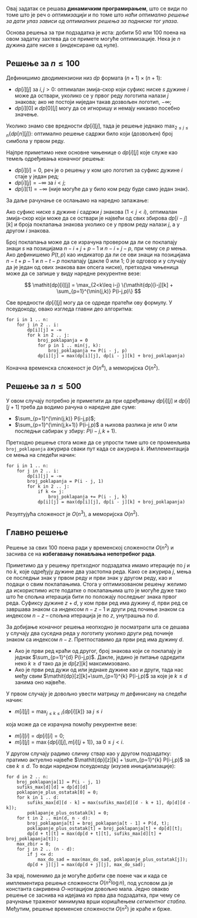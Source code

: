 ﻿Овај задатак се решава **динамичким програмирањем**, што се види по томе што је реч о *оптимизацији* и по томе што *наћи оптимално решење за дати улаз зависи од оптималних решења за подниске тог улаза*.

Основа решења за три подзадатка је иста: добити $50$ или $100$ поена на овом задатку захтева да се примете могуће оптимизације.
Нека је $n$ дужина дате ниске $s$ (индексиране од нуле).

## Решење за $n \leq 100$

Дефинишимо дводимензиони низ $\mathit{dp}$ формата $(n+1)\times(n+1)$:

* $\mathit{dp}[i][j]$ за $i,j>0$: оптималан змија-скор који суфикс ниске $s$ дужине $i$ може да оствари, уколико се у првог реду логотипа налази $j$ знакова; ако не постоји ниједан такав дозвољен логотип, $-\infty$;
* $\mathit{dp}[i][0]$ и $\mathit{dp}[0][j]$ могу да се игноришу и немају никакво посебно значење.

Уколико знамо све вредности $\mathit{dp}[i][j]$, тада је решење једнако $\max_{2 \leq j \leq n} \{\mathit{dp}[n][j]\}$: оптимално решење садржи било који (дозвољен) број симбола у првом реду.

Најпре приметимо неке основне чињенице о $\mathit{dp}[i][j]$ које служе као темељ одређивања коначног решења:

* $\mathit{dp}[i][i] = 0$, реч је о решењу у ком цео логотип за суфикс дужине $i$ стаје у један ред;
* $\mathit{dp}[i][j] = -\infty$ за $i<j$;
* $\mathit{dp}[i][1] = -\infty$ (није могуће да у било ком реду буде само један знак).

За даље рачунање се ослањамо на наредно запажање:

Ако суфикс ниске $s$ дужине $i$ садржи $j$ знакова ($1<j<i$), оптималан змија-скор који може да се оствари је највећи од свих збирова $\mathit{dp}[i-j][k]$ и броја поклапања знакова уколико се у првом реду налази $j$, а у другом $i$ знакова.

Број поклапања може да се израчуна провером да ли се поклапају знаци $s$ на позицијама $n-i+j+p-1$ и $n-i+j-p$, при чему се $p$ мења. Ако дефинишемо $P(t,p)$ као индикатор да ли се ови знаци на позицијама $n-t+p-1$ и $n-t-p$ поклапају (дакле $0$ или $1$; $0$ је одговор и у случају да је један од ових знакова ван опсега ниске), претходна чињеница може да се запише у виду наредне рекурентне везе:

$$
\mathit{dp}[i][j] = \max_{2<k\leq i-j} \{\mathit{dp}[i-j][k] + \sum_{p=1}^{\min(j,k)} P(i-j,p)\}
$$

Све вредности $\mathit{dp}[i][j]$ могу да се одреде пратећи ову формулу.
У псеудокоду, овако изгледа главни део алгоритма:
```
for i in 1 .. n:
    for j in 2 .. i:
        dp[i][j] = -∞
        for k in 2 .. j:
            broj_poklapanja = 0
            for p in 1 .. min(j, k):
                broj_poklapanja += P(i - j, p)
            dp[i][j] = max(dp[i][j], dp[i - j][k] + broj_poklapanja)
```

Коначна временска сложеност је $O(n^4)$, а меморијска $O(n^2)$.

## Решење за $n \leq 500$

У овом случају потребно је приметити да при одређивању $\mathit{dp}[i][j]$ и $\mathit{dp}[i][j+1]$ треба да водимо рачуна о наредне две суме:
* $\sum_{p=1}^{\min(j,k)} P(i-j,p)$;
* $\sum_{p=1}^{\min(j,k+1)} P(i-j,p)$
а њихова разлика је или $0$ или последњи сабирак у збиру: $P(i-j,k+1)$.

Претходно решење стога може да се упрости тиме што се променљива `broj_poklapanja` ажурира сваки пут када се ажурира $k$. Имплементација се мења на следећи начин:
```
for i in 1 .. n:
    for j in 2 .. i:
        dp[i][j] = -∞
        broj_poklapanja = P(i - j, 1)
        for k in 2 .. j:
            if k <= j:
                broj_poklapanja += P(i - j, k)
            dp[i][j] = max(dp[i][j], dp[i - j][k] + broj_poklapanja)
```

Резултујућа сложеност је $O(n^3)$, а меморијска $O(n^2)$.

## Главно решење

Решење за свих $100$ поена ради у временској сложености $O(n^2)$ и заснива се на **избегавању понављања непотребног рада**.

Приметимо да у решењу претходног подзадатка имамо итерације по $j$ и по $k$, које одређују дужине два узастопна реда.
Како се ажурира $j$, мења се последњи знак у првом реду и први знак у другом реду, као и подаци о свим поклапањима.
Стога у оптимизованом решењу желимо да искористимо исте податке о поклапањима што је могуће дуже тако што ће спољна итерација бити по положају последњег знака првог реда.
Суфиксу дужине $z+d$, у ком први ред има дужину $d$, први ред се завршава знаком са индексом $n-z-1$ и други ред почиње знаком са индексом $n-z$ – спољна итерација је по $z$, унутрашња по $d$.

За добијање коначног решења неопходно је посматрати шта се дешава у случају два суседна реда у логотипу уколико други ред починје знаком са индексом $n-z$. Претпоставимо да први ред има дужину $d$.

* Ако је први ред краћи од другог, број знакова који се поклапају је једнак $\sum_{p=1}^{d} P(i-j,p)$.
Дакле, једино је питање одредити неко $k \geq d$ тако да је $\mathit{dp}[z][k]$ максимизовано.
* Ако је први ред дужи од или једнаке дужине као и други, тада нас међу свим $\mathit{dp}[z][k]+\sum_{p=1}^{k} P(i-j,p)$ за које је $k\leq d$ занима оно највеће.

У првом случају је довољно увести матрицу $m$ дефинисану на следећи начин:

* $m[i][j] = \max_{j\leq k\leq i}\{\mathit{dp}[i][k]\}$ за $j \leq i$

која може да се израчуна помоћу рекурентне везе:

* $m[i][i] = \mathit{dp}[i][i] = 0$;
* $m[i][j] = \max\{\mathit{dp}[i][j],m[i][j+1]\}$, за $0\leq j<i$.

У другом случају радимо сличну ствар као у другом подзадатку: пратимо актуелно највеће $\mathit{dp}[z][k] + \sum_{p=1}^{k} P(i-j,p)$ за све $k\leq d$.
То води наредном псеудокоду (изузев иницијализације):
```
for d in 2 .. n:
    broj_poklapanja[1] = P(i - j, 1)
    sufiks_max[d][d] = dp[d][d]
    poklapanje_plus_ostatak[0] = 0;
    for k in 1 .. d:
        sufiks_max[d][d - k] = max(sufiks_max[d][d - k + 1], dp[d][d - k]);
        poklapanje_plus_ostatak[k] = 0;
    for t in 2 .. min(d, n - d):
        broj_poklapanja[t] = broj_poklapanja[t - 1] + P(d, t);
        poklapanje_plus_ostatak[t] = broj_poklapanja[t] + dp[d][t];
        dp[d + t][t] = max(dp[d + t][t], sufiks_max[d][t] + broj_poklapanja[t]);
    max_zbir = 0;
    for j in 2 .. (n - d):
        if j <= d:
            max_do_sad = max(max_do_sad, poklapanje_plus_ostatak[j]);
        dp[d + j][j] = max(dp[d + j][j], max_do_sad);
```

За крај, поменимо да је могуће добити све поене чак и када се имплементира решење сложености $O(n^2 \log n)$, под условом да је константа сакривена $O$-нотацијом довољно мала.
Једно овакво решење се заснива на идејама из прва два подзадатка, при чему се рачунање траженог минимума врши коришћењем *сегментног стабла*.
Међутим, решење временске сложености $O(n^2)$ је краће и брже.
